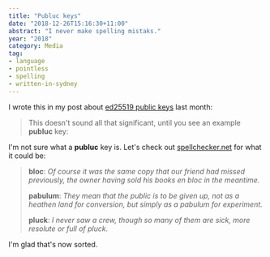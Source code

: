 ```yaml
---
title: "Publuc keys"
date: "2018-12-26T15:16:30+11:00"
abstract: "I never make spelling mistaks."
year: "2018"
category: Media
tag:
- language
- pointless
- spelling
- written-in-sydney
---
```

I wrote this in my post about [ed25519 public keys] last month\:

> This doesn't sound all that significant, until you see an example **publuc** key:

I'm not sure what a **publuc** key is. Let's check out [spellchecker.net] for what it could be:

> **bloc**: *Of course it was the same copy that our friend had missed previously, the owner having sold his books en bloc in the meantime.* 
>  
> **pabulum**: *They mean that the public is to be given up, not as a heathen land for conversion, but simply as a pabulum for experiment.*
>   
> **pluck**: *I never saw a crew, though so many of them are sick, more resolute or full of pluck.*

I'm glad that's now sorted.

[spellchecker.net]: https://www.spellchecker.net/misspellings/publuc
[ed25519 public keys]: https://rubenerd.com/not-news-but-ed25519-keys-are-tiny/

